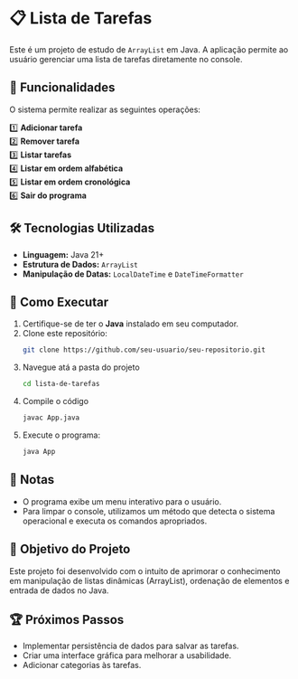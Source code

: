 # 📋 Lista de Tarefas

Este é um projeto de estudo de `ArrayList` em Java. A aplicação permite ao usuário gerenciar uma lista de tarefas diretamente no console.

## 🔹 Funcionalidades
O sistema permite realizar as seguintes operações:

1️⃣ **Adicionar tarefa**  
2️⃣ **Remover tarefa**  
3️⃣ **Listar tarefas**  
4️⃣ **Listar em ordem alfabética**  
5️⃣ **Listar em ordem cronológica**  
6️⃣ **Sair do programa**  

## 🛠️ Tecnologias Utilizadas
- **Linguagem:** Java 21+
- **Estrutura de Dados:** `ArrayList`
- **Manipulação de Datas:** `LocalDateTime` e `DateTimeFormatter`

## 🚀 Como Executar
1. Certifique-se de ter o **Java** instalado em seu computador.
2. Clone este repositório:
   ```sh
   git clone https://github.com/seu-usuario/seu-repositorio.git
   ```
3. Navegue atá a pasta do projeto
    ```sh
    cd lista-de-tarefas
    ```
4. Compile o código
    ```sh
    javac App.java
    ```
5. Execute o programa:
    ```sh
    java App
    ```

## 📝 Notas
- O programa exibe um menu interativo para o usuário.
- Para limpar o console, utilizamos um método que detecta o sistema operacional e executa os comandos apropriados.

## 📌 Objetivo do Projeto
Este projeto foi desenvolvido com o intuito de aprimorar o conhecimento em manipulação de listas dinâmicas (ArrayList), ordenação de elementos e entrada de dados no Java.

## 🏆 Próximos Passos
- Implementar persistência de dados para salvar as tarefas.
- Criar uma interface gráfica para melhorar a usabilidade.
- Adicionar categorias às tarefas.